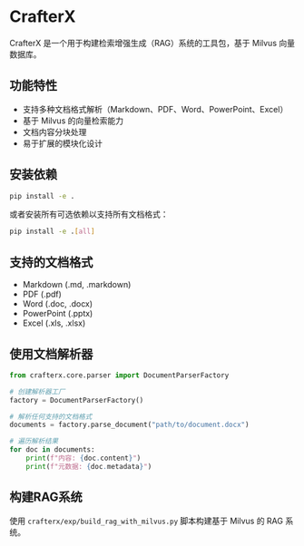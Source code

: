 # CrafterX

CrafterX 是一个用于构建检索增强生成（RAG）系统的工具包，基于 Milvus 向量数据库。

## 功能特性

- 支持多种文档格式解析（Markdown、PDF、Word、PowerPoint、Excel）
- 基于 Milvus 的向量检索能力
- 文档内容分块处理
- 易于扩展的模块化设计

## 安装依赖

```bash
pip install -e .
```

或者安装所有可选依赖以支持所有文档格式：

```bash
pip install -e .[all]
```

## 支持的文档格式

- Markdown (.md, .markdown)
- PDF (.pdf)
- Word (.doc, .docx)
- PowerPoint (.pptx)
- Excel (.xls, .xlsx)

## 使用文档解析器

```python
from crafterx.core.parser import DocumentParserFactory

# 创建解析器工厂
factory = DocumentParserFactory()

# 解析任何支持的文档格式
documents = factory.parse_document("path/to/document.docx")

# 遍历解析结果
for doc in documents:
    print(f"内容: {doc.content}")
    print(f"元数据: {doc.metadata}")
```

## 构建RAG系统

使用 `crafterx/exp/build_rag_with_milvus.py` 脚本构建基于 Milvus 的 RAG 系统。